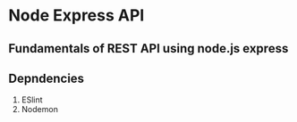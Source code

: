 # Node Express API

## Fundamentals of REST API using node.js express

## Depndencies

1. ESlint
2. Nodemon
